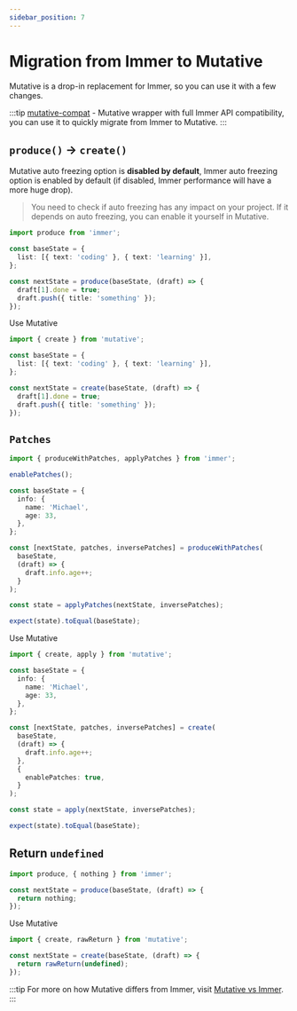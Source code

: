 ```yaml
---
sidebar_position: 7
---
```


# Migration from Immer to Mutative

Mutative is a drop-in replacement for Immer, so you can use it with a few changes.

:::tip
[mutative-compat](https://github.com/exuanbo/mutative-compat) - Mutative wrapper with full Immer API compatibility, you can use it to quickly migrate from Immer to Mutative.
:::

## `produce()` -> `create()`

Mutative auto freezing option is **disabled by default**, Immer auto freezing option is enabled by default (if disabled, Immer performance will have a more huge drop).

> You need to check if auto freezing has any impact on your project. If it depends on auto freezing, you can enable it yourself in Mutative.

```ts
import produce from 'immer';

const baseState = {
  list: [{ text: 'coding' }, { text: 'learning' }],
};

const nextState = produce(baseState, (draft) => {
  draft[1].done = true;
  draft.push({ title: 'something' });
});
```

Use Mutative

```ts
import { create } from 'mutative';

const baseState = {
  list: [{ text: 'coding' }, { text: 'learning' }],
};

const nextState = create(baseState, (draft) => {
  draft[1].done = true;
  draft.push({ title: 'something' });
});
```

## `Patches`

```ts
import { produceWithPatches, applyPatches } from 'immer';

enablePatches();

const baseState = {
  info: {
    name: 'Michael',
    age: 33,
  },
};

const [nextState, patches, inversePatches] = produceWithPatches(
  baseState,
  (draft) => {
    draft.info.age++;
  }
);

const state = applyPatches(nextState, inversePatches);

expect(state).toEqual(baseState);
```

Use Mutative

```ts
import { create, apply } from 'mutative';

const baseState = {
  info: {
    name: 'Michael',
    age: 33,
  },
};

const [nextState, patches, inversePatches] = create(
  baseState,
  (draft) => {
    draft.info.age++;
  },
  {
    enablePatches: true,
  }
);

const state = apply(nextState, inversePatches);

expect(state).toEqual(baseState);
```

## Return `undefined`

```ts
import produce, { nothing } from 'immer';

const nextState = produce(baseState, (draft) => {
  return nothing;
});
```

Use Mutative

```ts
import { create, rawReturn } from 'mutative';

const nextState = create(baseState, (draft) => {
  return rawReturn(undefined);
});
```

:::tip
For more on how Mutative differs from Immer, visit [Mutative vs Immer](/docs/extra-topics/comparison-with-immer).
:::
